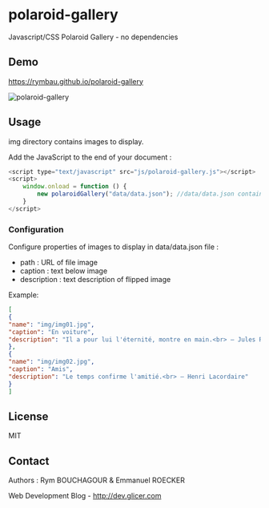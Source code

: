 # polaroid-gallery

Javascript/CSS Polaroid Gallery - no dependencies

## Demo

https://rymbau.github.io/polaroid-gallery

![polaroid-gallery](img/polaroid-gallery.gif)

## Usage

img directory contains images to display.

Add the JavaScript to the end of your document :

```javascript
<script type="text/javascript" src="js/polaroid-gallery.js"></script>
<script>
    window.onload = function () {
        new polaroidGallery("data/data.json"); //data/data.json contains images properties to display 
    }
</script>
```

### Configuration

Configure properties of images to display in data/data.json file :

* path : URL of file image
* caption : text below image
* description :  text description of flipped image


Example:

```json
[
{
"name": "img/img01.jpg", 
"caption": "En voiture",
"description": "Il a pour lui l'éternité, montre en main.<br> — Jules Renard"
},
{
"name": "img/img02.jpg",
"caption": "Amis",
"description": "Le temps confirme l'amitié.<br> — Henri Lacordaire"
}
]
```

## License 

MIT

## Contact

Authors : Rym BOUCHAGOUR & Emmanuel ROECKER

Web Development Blog - http://dev.glicer.com

